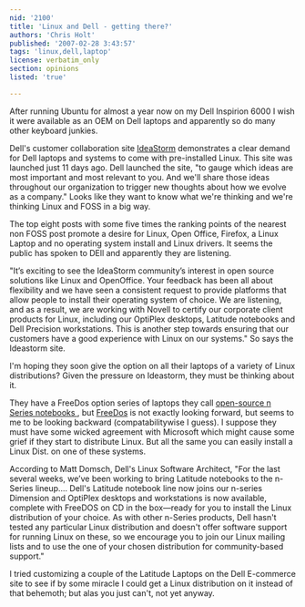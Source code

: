 ```yaml
---
nid: '2100'
title: 'Linux and Dell - getting there?'
authors: 'Chris Holt'
published: '2007-02-28 3:43:57'
tags: 'linux,dell,laptop'
license: verbatim_only
section: opinions
listed: 'true'

---
```

After running Ubuntu for almost a year now on my Dell Inspirion 6000 I wish it were available as an OEM on Dell laptops and apparently so do many other keyboard junkies.

Dell's customer collaboration site [IdeaStorm](http://www.dellideastorm.com) demonstrates a clear demand for Dell laptops and systems to come with pre-installed Linux. This site was launched just 11 days ago. Dell launched the site, "to gauge which ideas are most important and most relevant to you. And we'll share those ideas throughout our organization to trigger new thoughts about how we evolve as a company." Looks like they want to know what we're thinking and we're thinking Linux and FOSS in a big way.

The top eight posts with some five times the ranking points of the nearest non FOSS post promote a desire for Linux, Open Office, Firefox, a Linux Laptop and no operating system install and Linux drivers. It seems the public has spoken to DEll and apparently they are listening.

"It’s exciting to see the IdeaStorm community’s interest in open source solutions like Linux and OpenOffice. Your feedback has been all about flexibility and we have seen a consistent request to provide platforms that allow people to install their operating system of choice. We are listening, and as a result, we are working with Novell to certify our corporate client products for Linux, including our OptiPlex desktops, Latitude notebooks and Dell Precision workstations. This is another step towards ensuring that our customers have a good experience with Linux on our systems." So says the Ideastorm site.

I'm hoping they soon give the option on all their laptops of a variety of Linux distributions? Given the pressure on Ideastorm, they must be thinking about it.

They have a FreeDos option series of laptops they call [open-source n Series notebooks ](http://www.dell.com/content/products/features.aspx/nseries_nb), but [FreeDos](http://www.freedos.org/) is not exactly looking forward, but seems to me to be looking backward (compatabilitywise I guess). I suppose they must have some wicked agreement with Microsoft which might cause some grief if they start to distribute Linux. But all the same you can easily install a Linux Dist. on one of these systems. 

According to Matt Domsch, Dell's Linux Software Architect, "For the last several weeks, we’ve been working to bring Latitude notebooks to the n-Series lineup.... Dell's Latitude notebook line now joins our n-series Dimension and OptiPlex desktops and workstations is now available, complete with FreeDOS on CD in the box—ready for you to install the Linux distribution of your choice. As with other n-Series products, Dell hasn't tested any particular Linux distribution and doesn't offer software support for running Linux on these, so we encourage you to join our Linux mailing lists and to use the one of your chosen distribution for community-based support."

I tried customizing a couple of the Latitude Laptops on the Dell E-commerce site to see if by some miracle I could get a Linux distribution on it instead of that behemoth; but alas you just can't, not yet anyway.  

